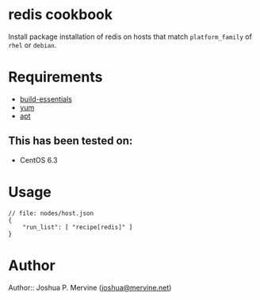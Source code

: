 # redis cookbook

Install package installation of redis on hosts that match `platform_family` of `rhel` or `debian`.

# Requirements

* [build-essentials](http://community.opscode.com/cookbooks/build-essential)
* [yum](http://community.opscode.com/cookbooks/yum)
* [apt](http://community.opscode.com/cookbooks/apt)

## This has been tested on:

* CentOS 6.3

# Usage

    // file: nodes/host.json
    {
        "run_list": [ "recipe[redis]" ]
    }

# Author

Author:: Joshua P. Mervine (<joshua@mervine.net>)
